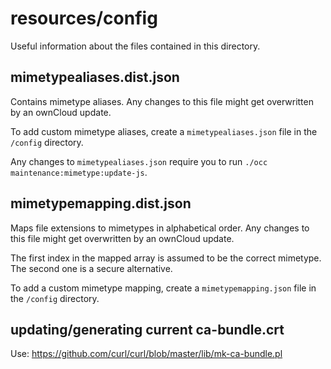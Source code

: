 # resources/config
Useful information about the files contained in this directory.

## mimetypealiases.dist.json
Contains mimetype aliases. Any changes to this file might get overwritten by an ownCloud update.

To add custom mimetype aliases, create a `mimetypealiases.json` file in the `/config` directory.

Any changes to `mimetypealiases.json` require you to run `./occ maintenance:mimetype:update-js`.

## mimetypemapping.dist.json
Maps file extensions to mimetypes in alphabetical order. Any changes to this file might get overwritten by an ownCloud update.

The first index in the mapped array is assumed to be the correct mimetype. The second one is a secure alternative.

To add a custom mimetype mapping, create a `mimetypemapping.json` file in the `/config` directory.

## updating/generating current ca-bundle.crt
Use: https://github.com/curl/curl/blob/master/lib/mk-ca-bundle.pl
